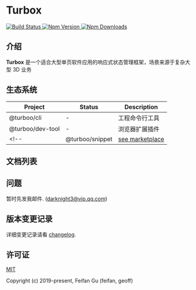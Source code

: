 # Turbox

<a href="https://travis-ci.com/github/turboojs/turbox">
  <img src="https://img.shields.io/travis/com/turboojs/turbox/master.svg?style=flat-square" alt="Build Status">
</a>
<a href="https://www.npmjs.com/package/@turboo/turbox">
  <img src="https://img.shields.io/npm/v/@turboo/turbox.svg?style=flat-square" alt="Npm Version">
</a>
<a href="https://www.npmjs.com/package/@turboo/turbox">
  <img src="https://img.shields.io/npm/dm/@turboo/turbox.svg?style=flat-square" alt="Npm Downloads">
</a>

## 介绍
**Turbox** 是一个适合大型单页软件应用的响应式状态管理框架，场景来源于复杂大型 3D 业务

## 生态系统
| Project | Status | Description |
|---------|--------|-------------|
| @turboo/cli       | - | 工程命令行工具 |
| @turboo/dev-tool       | - | 浏览器扩展插件 |
<!-- | @turboo/snippet        | [see marketplace](https://marketplace.visualstudio.com/items?itemName=feifan-gff.turbox-snippets#review-details) | Vscode snippet extension | -->

## 文档列表
<!-- * <a href="https://turboojs.github.io/turboo/#/zh-cn/turbox" target="_blank">@turboo/turbox</a>
* <a href="https://turboojs.github.io/turboo/#/zh-cn/cli" target="_blank">@turboo/cli</a>
* <a href="https://turboojs.github.io/turboo/#/zh-cn/dev-tool" target="_blank">@turboo/dev-tool</a> -->

## 问题
暂时先发我邮件. (darknight3@vip.qq.com)

## 版本变更记录
详细变更记录请看 [changelog](CHANGELOG.md).

## 许可证
[MIT](http://opensource.org/licenses/MIT)

Copyright (c) 2019-present, Feifan Gu (feifan, geoff)
